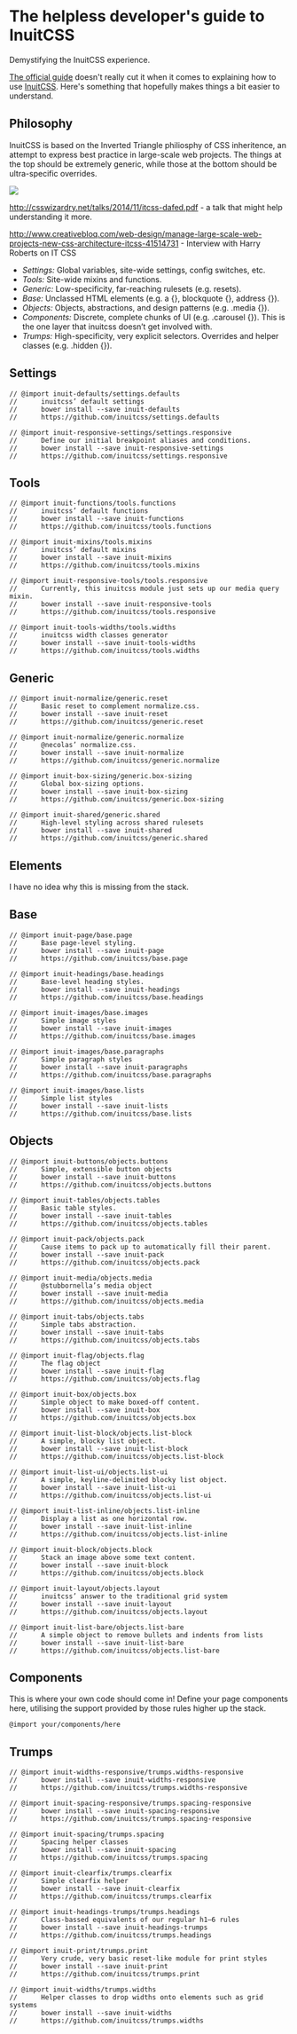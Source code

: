 # The helpless developer's guide to InuitCSS
Demystifying the InuitCSS experience.

[The official guide](https://github.com/inuitcss/getting-started) doesn't really cut it when it comes to explaining how to use [InuitCSS](https://github.com/inuitcss). Here's something that hopefully makes things a bit easier to understand.

## Philosophy
InuitCSS is based on the Inverted Triangle philiosphy of CSS inheritence, an attempt to express best practice in large-scale web projects. The things at the top should be extremely generic, while those at the bottom should be ultra-specific overrides. 

![](stack.png)

<http://csswizardry.net/talks/2014/11/itcss-dafed.pdf> - a talk that might help understanding it more.

 <http://www.creativebloq.com/web-design/manage-large-scale-web-projects-new-css-architecture-itcss-41514731> - Interview with Harry Roberts on IT CSS
 
 
 
* *Settings:* Global variables, site-wide settings, config switches, etc.
* *Tools:* Site-wide mixins and functions.
* *Generic:* Low-specificity, far-reaching rulesets (e.g. resets).
* *Base:* Unclassed HTML elements (e.g. a {}, blockquote {}, address {}).
* *Objects:* Objects, abstractions, and design patterns (e.g. .media {}).
* *Components:* Discrete, complete chunks of UI (e.g. .carousel {}). This is the one layer that inuitcss doesn’t get involved with.
* *Trumps:* High-specificity, very explicit selectors. Overrides and helper classes (e.g. .hidden {}).
 
 

## Settings
```
// @import inuit-defaults/settings.defaults
//      inuitcss’ default settings
//      bower install --save inuit-defaults
//      https://github.com/inuitcss/settings.defaults
```

```
// @import inuit-responsive-settings/settings.responsive
//      Define our initial breakpoint aliases and conditions.
//      bower install --save inuit-responsive-settings
//      https://github.com/inuitcss/settings.responsive
```

## Tools
```
// @import inuit-functions/tools.functions
//      inuitcss’ default functions
//      bower install --save inuit-functions
//      https://github.com/inuitcss/tools.functions
```

```
// @import inuit-mixins/tools.mixins
//      inuitcss’ default mixins
//      bower install --save inuit-mixins
//      https://github.com/inuitcss/tools.mixins
```

```
// @import inuit-responsive-tools/tools.responsive
//      Currently, this inuitcss module just sets up our media query mixin.
//      bower install --save inuit-responsive-tools
//      https://github.com/inuitcss/tools.responsive
```

```
// @import inuit-tools-widths/tools.widths
//      inuitcss width classes generator
//      bower install --save inuit-tools-widths
//      https://github.com/inuitcss/tools.widths
```




## Generic
```
// @import inuit-normalize/generic.reset
//      Basic reset to complement normalize.css.
//      bower install --save inuit-reset
//      https://github.com/inuitcss/generic.reset
```

```
// @import inuit-normalize/generic.normalize
//      @necolas’ normalize.css.
//      bower install --save inuit-normalize
//      https://github.com/inuitcss/generic.normalize
```

```
// @import inuit-box-sizing/generic.box-sizing
//      Global box-sizing options.
//      bower install --save inuit-box-sizing
//      https://github.com/inuitcss/generic.box-sizing
```

```
// @import inuit-shared/generic.shared
//      High-level styling across shared rulesets
//      bower install --save inuit-shared
//      https://github.com/inuitcss/generic.shared
```

## Elements

I have no idea why this is missing from the stack. 


## Base
```
// @import inuit-page/base.page
//      Base page-level styling.
//      bower install --save inuit-page
//      https://github.com/inuitcss/base.page
```

```
// @import inuit-headings/base.headings
//      Base-level heading styles.
//      bower install --save inuit-headings
//      https://github.com/inuitcss/base.headings
```

```
// @import inuit-images/base.images
//      Simple image styles
//      bower install --save inuit-images
//      https://github.com/inuitcss/base.images

// @import inuit-images/base.paragraphs
//      Simple paragraph styles
//      bower install --save inuit-paragraphs
//      https://github.com/inuitcss/base.paragraphs
```

```
// @import inuit-images/base.lists
//      Simple list styles
//      bower install --save inuit-lists
//      https://github.com/inuitcss/base.lists
```

## Objects
```
// @import inuit-buttons/objects.buttons
//      Simple, extensible button objects
//      bower install --save inuit-buttons
//      https://github.com/inuitcss/objects.buttons
```

```
// @import inuit-tables/objects.tables
//      Basic table styles.
//      bower install --save inuit-tables
//      https://github.com/inuitcss/objects.tables
```

```
// @import inuit-pack/objects.pack
//      Cause items to pack up to automatically fill their parent.
//      bower install --save inuit-pack
//      https://github.com/inuitcss/objects.pack
```

```
// @import inuit-media/objects.media
//      @stubbornella’s media object
//      bower install --save inuit-media
//      https://github.com/inuitcss/objects.media
```

```
// @import inuit-tabs/objects.tabs
//      Simple tabs abstraction.
//      bower install --save inuit-tabs
//      https://github.com/inuitcss/objects.tabs
```

```
// @import inuit-flag/objects.flag
//      The flag object
//      bower install --save inuit-flag
//      https://github.com/inuitcss/objects.flag
```

```
// @import inuit-box/objects.box
//      Simple object to make boxed-off content.
//      bower install --save inuit-box
//      https://github.com/inuitcss/objects.box
```

```
// @import inuit-list-block/objects.list-block
//      A simple, blocky list object.
//      bower install --save inuit-list-block
//      https://github.com/inuitcss/objects.list-block
```

```
// @import inuit-list-ui/objects.list-ui
//      A simple, keyline-delimited blocky list object.
//      bower install --save inuit-list-ui
//      https://github.com/inuitcss/objects.list-ui
```

```
// @import inuit-list-inline/objects.list-inline
//      Display a list as one horizontal row.
//      bower install --save inuit-list-inline
//      https://github.com/inuitcss/objects.list-inline
```

```
// @import inuit-block/objects.block
//      Stack an image above some text content.
//      bower install --save inuit-block
//      https://github.com/inuitcss/objects.block
```

```
// @import inuit-layout/objects.layout
//      inuitcss’ answer to the traditional grid system
//      bower install --save inuit-layout
//      https://github.com/inuitcss/objects.layout
```

```
// @import inuit-list-bare/objects.list-bare
//      A simple object to remove bullets and indents from lists
//      bower install --save inuit-list-bare
//      https://github.com/inuitcss/objects.list-bare
```

## Components

This is where your own code should come in! Define your page components here, utilising the support provided by those rules higher up the stack.

```
@import your/components/here
```

## Trumps
```
// @import inuit-widths-responsive/trumps.widths-responsive
//      bower install --save inuit-widths-responsive
//      https://github.com/inuitcss/trumps.widths-responsive
```

```
// @import inuit-spacing-responsive/trumps.spacing-responsive
//      bower install --save inuit-spacing-responsive
//      https://github.com/inuitcss/trumps.spacing-responsive
```

```
// @import inuit-spacing/trumps.spacing
//      Spacing helper classes
//      bower install --save inuit-spacing
//      https://github.com/inuitcss/trumps.spacing
```

```
// @import inuit-clearfix/trumps.clearfix
//      Simple clearfix helper
//      bower install --save inuit-clearfix
//      https://github.com/inuitcss/trumps.clearfix
```

```
// @import inuit-headings-trumps/trumps.headings
//      Class-bassed equivalents of our regular h1–6 rules
//      bower install --save inuit-headings-trumps
//      https://github.com/inuitcss/trumps.headings
```

```
// @import inuit-print/trumps.print
//      Very crude, very basic reset-like module for print styles
//      bower install --save inuit-print
//      https://github.com/inuitcss/trumps.print
```

```
// @import inuit-widths/trumps.widths
//      Helper classes to drop widths onto elements such as grid systems
//      bower install --save inuit-widths
//      https://github.com/inuitcss/trumps.widths
```
